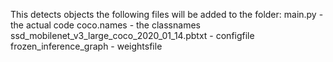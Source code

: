 This detects objects 
the following files will be added to the folder:
main.py - the actual code
coco.names - the classnames
ssd_mobilenet_v3_large_coco_2020_01_14.pbtxt - configfile
frozen_inference_graph - weightsfile
